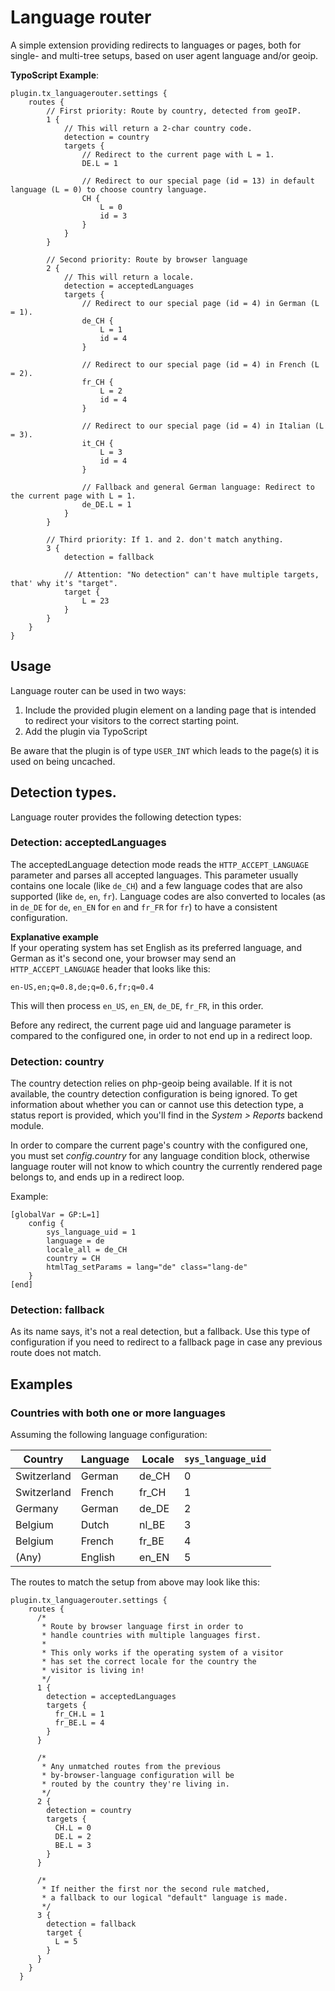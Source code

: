 # Language router

A simple extension providing redirects to languages or pages, both for single- and multi-tree setups, based on
user agent language and/or geoip.

**TypoScript Example**:

    plugin.tx_languagerouter.settings {
        routes {
            // First priority: Route by country, detected from geoIP.
            1 {
                // This will return a 2-char country code.
                detection = country
                targets {
                    // Redirect to the current page with L = 1.
                    DE.L = 1
                    
                    // Redirect to our special page (id = 13) in default language (L = 0) to choose country language.
                    CH {
                        L = 0
                        id = 3
                    }
                }
            }
            
            // Second priority: Route by browser language
            2 {
                // This will return a locale.
                detection = acceptedLanguages
                targets {
                    // Redirect to our special page (id = 4) in German (L = 1).
                    de_CH {
                        L = 1
                        id = 4
                    }
                    
                    // Redirect to our special page (id = 4) in French (L = 2).
                    fr_CH {
                        L = 2
                        id = 4
                    }
                    
                    // Redirect to our special page (id = 4) in Italian (L = 3).
                    it_CH {
                        L = 3
                        id = 4
                    }
                    
                    // Fallback and general German language: Redirect to the current page with L = 1.
                    de_DE.L = 1
                }
            }
            
            // Third priority: If 1. and 2. don't match anything.
            3 {
                detection = fallback
                
                // Attention: "No detection" can't have multiple targets, that' why it's "target".
                target {
                    L = 23
                }
            }
        }
    }


## Usage

Language router can be used in two ways:

 1. Include the provided plugin element on a landing page that is intended to redirect your visitors to the correct starting point.
 2. Add the plugin via TypoScript

Be aware that the plugin is of type `USER_INT` which leads to the page(s) it is used on being uncached. 


## Detection types.

Language router provides the following detection types:


### Detection: acceptedLanguages

The acceptedLanguage detection mode reads the `HTTP_ACCEPT_LANGUAGE` parameter and parses all accepted languages. This parameter usually contains
one locale (like `de_CH`) and a few language codes that are also supported (like `de`, `en`, `fr`). Language codes are also converted to locales
(as in `de_DE` for `de`, `en_EN` for `en` and `fr_FR` for `fr`) to have a consistent configuration.

**Explanative example**  
If your operating system has set English as its preferred language, and German as it's second one, your browser may send an `HTTP_ACCEPT_LANGUAGE` header that looks like this: 

    en-US,en;q=0.8,de;q=0.6,fr;q=0.4

This will then process `en_US`, `en_EN`, `de_DE`, `fr_FR`, in this order.

Before any redirect, the current page uid and language parameter is compared to the configured one, in order to not end up in a redirect loop.


### Detection: country

The country detection relies on php-geoip being available. If it is not available, the country detection configuration is being ignored. To get information about whether you can or cannot use this detection type, a status report is provided, which you'll find in the *System > Reports* backend module.

In order to compare the current page's country with the configured one, you must set *config.country* for any language condition block,
otherwise language router will not know to which country the currently rendered page belongs to, and ends up in a redirect loop.

Example:

    [globalVar = GP:L=1]
        config {
            sys_language_uid = 1
            language = de
            locale_all = de_CH
            country = CH
    		htmlTag_setParams = lang="de" class="lang-de"
        }
    [end]


### Detection: fallback

As its name says, it's not a real detection, but a fallback. Use this type of configuration if you need to redirect to a fallback page in case any previous route does not match.


## Examples

### Countries with both one or more languages

Assuming the following language configuration:

| Country     | Language | Locale | `sys_language_uid` |
| ----------- | -------- | ------ | ------------------ |
| Switzerland | German   | de_CH  | 0                  |
| Switzerland | French   | fr_CH  | 1                  |
| Germany     | German   | de_DE  | 2                  |
| Belgium     | Dutch    | nl_BE  | 3                  |
| Belgium     | French   | fr_BE  | 4                  |
| (Any)       | English  | en_EN  | 5                  |

The routes to match the setup from above may look like this:

    plugin.tx_languagerouter.settings {
        routes {
          /*
           * Route by browser language first in order to
           * handle countries with multiple languages first.
           *
           * This only works if the operating system of a visitor
           * has set the correct locale for the country the
           * visitor is living in!
           */
          1 {
            detection = acceptedLanguages
            targets {
              fr_CH.L = 1
              fr_BE.L = 4
            }
          }
          
          /*
           * Any unmatched routes from the previous
           * by-browser-language configuration will be
           * routed by the country they're living in.
           */
          2 {
            detection = country
            targets {
              CH.L = 0
              DE.L = 2
              BE.L = 3
            }
          }
          
          /*
           * If neither the first nor the second rule matched,
           * a fallback to our logical "default" language is made.
           */
          3 {
            detection = fallback
            target {
              L = 5
            }
          }
        }
      }
